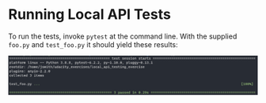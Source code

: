 # Running Local API Tests

To run the tests, invoke `pytest` at the command line. With the supplied `foo.py` and `test_foo.py` it should yield these results: 

![local_api_testing](https://github.com/JustCliffSmith/Udacity_support_files/blob/main/local_api_testing/local_api_test.png?raw=true)
